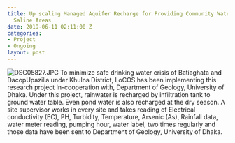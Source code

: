 ```yaml
---
title: Up scaling Managed Aquifer Recharge for Providing Community Water Supply in
  Saline Areas
date: 2019-06-11 02:11:00 Z
categories:
- Project
- Ongoing
layout: post
---
```


![DSC05827.JPG](/uploads/DSC05827.JPG)
To minimize safe drinking water crisis of Batiaghata and DacopUpazilla under Khulna District, LoCOS has been implementing this research project In-cooperation with, Department of Geology, University of Dhaka. Under this project, rainwater is recharged by infiltration tank to ground water table. Even pond water is also recharged at the dry season. A site supervisor works in every site and takes reading of Electrical conductivity (EC), PH, Turbidity, Temperature, Arsenic (As), Rainfall data, water meter reading, pumping hour, water label, two times regularly and those data have been sent to Department of Geology, University of Dhaka.